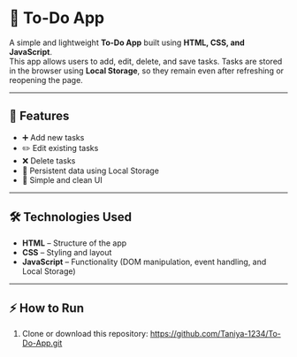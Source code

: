 # 📝 To-Do App

A simple and lightweight **To-Do App** built using **HTML, CSS, and JavaScript**.  
This app allows users to add, edit, delete, and save tasks. Tasks are stored in the browser using **Local Storage**, so they remain even after refreshing or reopening the page.

---


## 🚀 Features
- ➕ Add new tasks  
- ✏️ Edit existing tasks  
- ❌ Delete tasks  
- 💾 Persistent data using Local Storage  
- 🎨 Simple and clean UI  

---


## 🛠️ Technologies Used
- **HTML** – Structure of the app  
- **CSS** – Styling and layout  
- **JavaScript** – Functionality (DOM manipulation, event handling, and Local Storage)  

---


## ⚡ How to Run
1. Clone or download this repository:
   https://github.com/Taniya-1234/To-Do-App.git

